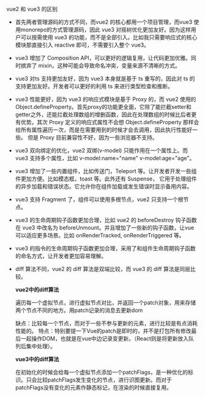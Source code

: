 vue2 和 vue3 的区别

- 首先两者管理源码的方式不同，而vue2 的核心都用一个项目管理，而vue3 使用monorepo的方式管理源码，因此 vue3 对摇树优化更加友好。因为这样用户可以按需使用 vue3 的功能，而不是全部引入。比如我只需要响应式的核心模块那直接引入 reactive 即可，不需要引入整个 vue3。

- vue3 增加了 Composition API，可以更好的逻辑复用，让代码更加优雅。同时摈弃了 mixin，这种可能会导致命名冲突，变量来源不清晰的方式。

- vue3 对ts 支持更加友好，因为 vue3 本身就是基于 ts 重写的，因此对 ts 的支持更加友好。开发者可以更好的利用 ts 来进行类型检查和推断。

- vue3 性能更好，因为 vue3 的响应式模块是基于 Proxy 的，而 vue2 使用的 Object.defineProperty。首先proxy的功能更全面，它除了能拦截setter和getter之外，还能拦截处理数组的增删函数，因此在处理数组的时候比后者更有优势。其次 Proxy 定义的响应式属性不会想 Object.defineProperty 那样会给所有属性遍历一次，而是在需要用到的时候才会去调用，因此执行性能好一些。 但是 Proxy 目前兼容性不好，因为一些浏览器不支持。

- vue3 双向绑定的优化，vue2 双绑(v-model) 只能作用在一个属性上。而 vue3 支持多个属性，比如 v-model:name="name" v-model:age="age"。

- vue3 增加了一些内置组件，比如传送门，Teleport 等。让开发者开发一些组件更加方便。比如模态框，toast 等。此外还有 Suspense， 它用于处理组件的异步加载和错误状态。它允许你在组件加载或发生错误时显示备用内容。

- vue3 支持 Fragment 了，组件可以使用多根节点，vue2 只支持一个根节点。

- vue3 的生命周期钩子函数更加合理，比如 vue2 的 beforeDestroy 钩子函数在 vue3 中改名为 beforeUnmount。并且增加了一些新的钩子函数，让vue 可以适应更多场景。比如 onRenderTracked, onRenderTriggered 等。

- vue3 的指令的生命周期钩子函数更加合理，采用了和组件生命周期钩子函数的命名方式，让开发者更加容易理解。

- diff 算法不同，vue2 的 diff 算法是双端比较，而 vue3 的 diff 算法是同层比较。

  **vue2中的diff算法**

  遍历每一个虚拟节点，进行虚拟节点对比，并返回一个patch对象，用来存储两个节点不同的地方。用patch记录的消息去更新dom

  缺点：比较每一个节点，而对于一些不参与更新的元素，进行比较是有点消耗性能的。
  特点：特别要提一下Vue的patch是即时的，并不是打包所有修改最后一起操作DOM，也就是在vue中边记录变更新。（React则是将更新放入队列后集中处理）。

  **vue3中的diff算法**

  在初始化的时候会给每一个虚拟节点添加一个patchFlags，是一种优化的标识。只会比较patchFlags发生变化的节点，进行识图更新。而对于patchFlags没有变化的元素作静态标记，在渲染的时候直接复用。
